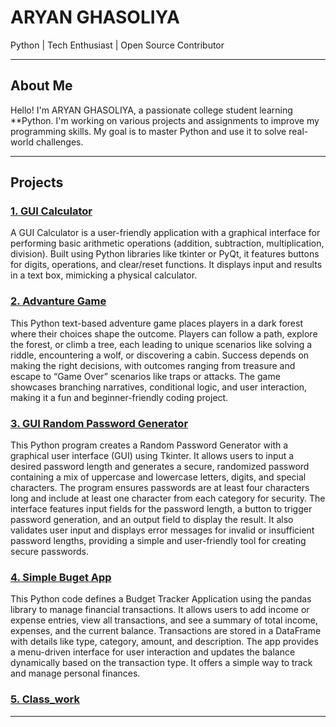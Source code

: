 
# ARYAN GHASOLIYA


Python | Tech Enthusiast | Open Source Contributor  

---

## About Me
Hello! I'm ARYAN GHASOLIYA, a passionate college student learning **Python. I'm working on various projects and assignments to improve my programming skills. My goal is to master Python and use it to solve real-world challenges.

---

## Projects

### [1. GUI Calculator](https://github.com/Aryan-Ghasoliya/Calculator)
A GUI Calculator is a user-friendly application with a graphical interface for performing basic arithmetic operations (addition, subtraction, multiplication, division). Built using Python libraries like tkinter or PyQt, it features buttons for digits, operations, and clear/reset functions. It displays input and results in a text box, mimicking a physical calculator. 


### [2. Advanture Game](https://github.com/Aryan-Ghasoliya/Advanture-Time)
This Python text-based adventure game places players in a dark forest where their choices shape the outcome. Players can follow a path, explore the forest, or climb a tree, each leading to unique scenarios like solving a riddle, encountering a wolf, or discovering a cabin. Success depends on making the right decisions, with outcomes ranging from treasure and escape to “Game Over” scenarios like traps or attacks. The game showcases branching narratives, conditional logic, and user interaction, making it a fun and beginner-friendly coding project.

### [3. GUI Random Password Generator](https://github.com/Aryan-Ghasoliya/Random-Password)
This Python program creates a Random Password Generator with a graphical user interface (GUI) using Tkinter. It allows users to input a desired password length and generates a secure, randomized password containing a mix of uppercase and lowercase letters, digits, and special characters. The program ensures passwords are at least four characters long and include at least one character from each category for security. The interface features input fields for the password length, a button to trigger password generation, and an output field to display the result. It also validates user input and displays error messages for invalid or insufficient password lengths, providing a simple and user-friendly tool for creating secure passwords.

### [4. Simple Buget App](https://github.com/Aryan-Ghasoliya/Buget-App)
This Python code defines a Budget Tracker Application using the pandas library to manage financial transactions. It allows users to add income or expense entries, view all transactions, and see a summary of total income, expenses, and the current balance. Transactions are stored in a DataFrame with details like type, category, amount, and description. The app provides a menu-driven interface for user interaction and updates the balance dynamically based on the transaction type. It offers a simple way to track and manage personal finances.

### [5. Class_work ](https://github.com/Aryan-Ghasoliya/Class-Work)


---
